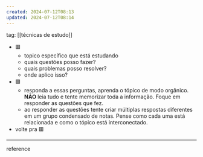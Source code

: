 ```yaml
---
created: 2024-07-12T08:13
updated: 2024-07-12T08:14
---
```


tag: [[técnicas de estudo]]

- 🟥
	- topico específico que está estudando
	- quais questões posso fazer?
	- quais problemas posso resolver?
	- onde aplico isso?
- 🟩
	- responda a essas perguntas, aprenda o tópico de modo orgânico. **NÃO** leia tudo e tente memorizar toda a informação. Foque em responder as questões que fez.
	- ao responder as questões tente criar múltiplas respostas diferentes em um grupo condensado de notas. Pense como cada uma está relacionada e como o tópico está interconectado.
- volte pra 🟥



---
reference
